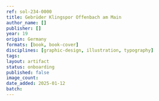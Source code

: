 ```yaml
---
ref: sol-234-0000
title: Gebrüder Klingspor Offenbach am Main
author_name: []
publisher: []
year: 19
origin: Germany
formats: [book, book-cover]
disciplines: [graphic-design, illustration, typography]
tags:
layout: artifact
status: onboarding
published: false
image_count:
date_added: 2025-01-12
batch:
---
```

